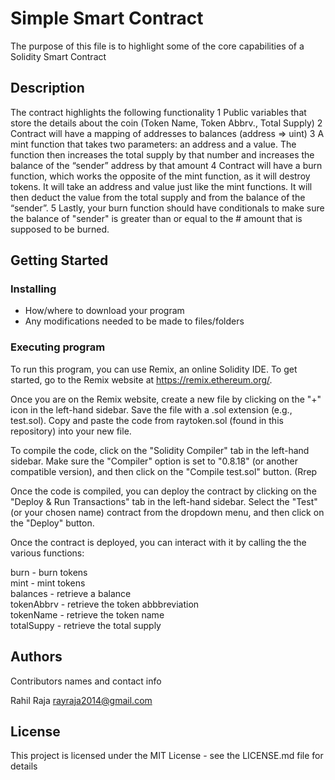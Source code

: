 # Simple Smart Contract

The purpose of this file is to highlight some of the core capabilities of a Solidity Smart Contract

## Description

The contract highlights the following functionality
1 Public variables that store the details about the coin (Token Name, Token Abbrv., Total Supply)
2 Contract will have a mapping of addresses to balances (address => uint)
3 A mint function that takes two parameters: an address and a value. The function then increases the 
  total supply by that number and increases the balance of the “sender” address by that amount
4 Contract will have a burn function, which works the opposite of the mint function, as it will destroy tokens. It 
  will take an address and value just like the mint functions. It will then deduct the value from the total supply 
  and from the balance of the “sender”.
5 Lastly, your burn function should have conditionals to make sure the balance of "sender" is greater than or equal to the #
  amount that is supposed to be burned.

## Getting Started

### Installing

* How/where to download your program
* Any modifications needed to be made to files/folders

### Executing program

To run this program, you can use Remix, an online Solidity IDE. To get started, go to the Remix website at https://remix.ethereum.org/.

Once you are on the Remix website, create a new file by clicking on the "+" icon in the left-hand sidebar. Save the file with a .sol extension (e.g., test.sol). Copy and paste the code from raytoken.sol (found in this repository) into your new file.

To compile the code, click on the "Solidity Compiler" tab in the left-hand sidebar. Make sure the "Compiler" option is set to "0.8.18" (or another compatible version), and then click on the "Compile test.sol" button. (Rrep

Once the code is compiled, you can deploy the contract by clicking on the "Deploy & Run Transactions" tab in the left-hand sidebar. Select the "Test" (or your chosen name) contract from the dropdown menu, and then click on the "Deploy" button.

Once the contract is deployed, you can interact with it by calling the the various functions:

burn - burn tokens  
mint - mint tokens  
balances - retrieve a balance  
tokenAbbrv - retrieve the token abbbreviation  
tokenName - retrieve the token name  
totalSuppy - retrieve the total supply  


## Authors

Contributors names and contact info

Rahil Raja
rayraja2014@gmail.com


## License

This project is licensed under the MIT License - see the LICENSE.md file for details
